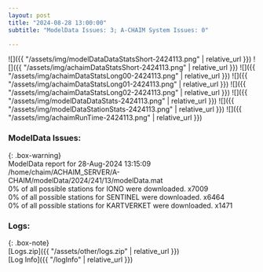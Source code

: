 ```yaml
---
layout: post
title: "2024-08-28 13:00:00"
subtitle: "ModelData Issues: 3; A-CHAIM System Issues: 0"

---
```


![]({{ "/assets/img/modelDataDataStatsShort-2424113.png" | relative_url }})
![]({{ "/assets/img/achaimDataStatsShort-2424113.png" | relative_url }})
![]({{ "/assets/img/achaimDataStatsLong00-2424113.png" | relative_url }})
![]({{ "/assets/img/achaimDataStatsLong01-2424113.png" | relative_url }})
![]({{ "/assets/img/achaimDataStatsLong02-2424113.png" | relative_url }})
![]({{ "/assets/img/modelDataDataStats-2424113.png" | relative_url }})
![]({{ "/assets/img/modelDataStationStats-2424113.png" | relative_url }})
![]({{ "/assets/img/achaimRunTime-2424113.png" | relative_url }})


### ModelData Issues:  
  
{: .box-warning}  
 ModelData report for 28-Aug-2024 13:15:09   
 /home/chaim/ACHAIM_SERVER/A-CHAIM/modelData/2024/241/13/modelData.mat   
 0% of all possible stations for IONO were downloaded. x7009   
 0% of all possible stations for SENTINEL were downloaded. x6464   
 0% of all possible stations for KARTVERKET were downloaded. x1471   
  


### Logs:  
  
{: .box-note}  
[Logs.zip]({{ "/assets/other/logs.zip" | relative_url }})  
[Log Info]({{ "/logInfo" | relative_url }})  
